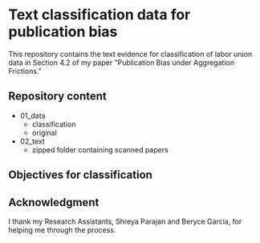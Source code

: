 # Text classification data for publication bias

This repository contains the text evidence for classification of labor union data in Section 4.2 of my paper "Publication Bias under Aggregation Frictions." 

## Repository content
- 01_data
  - classification
  - original
- 02_text
  - zipped folder containing scanned papers
  
## Objectives for classification

  
  
## Acknowledgment
I thank my Research Assistants, Shreya Parajan and Beryce Garcia, for helping me through the process.
